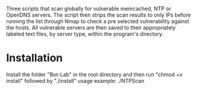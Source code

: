 Three scripts that scan globally for vulnerable memcached, NTP or OpenDNS servers. The script then strips the scan results to only IPs before running the list through Nmap to check a pre selected vulnerability against the hosts. All vulnerable servers are then saved to their appropriately labeled text files, by server type, within the program's directory.

<h1> Installation </h1>
Install the folder "Bot-Lab" in the root directory and then run "chmod +x install" followed by "./install"
usage example: ./NTPScan
